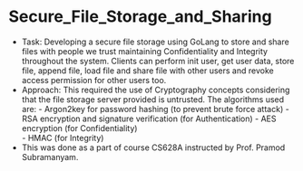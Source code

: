 # Secure_File_Storage_and_Sharing

- Task: Developing a secure file storage using GoLang to store and share files with people we trust maintaining Confidentiality and Integrity throughout the system. Clients can perform init user, get user data, store file, append file, load file and share file with other users and revoke access permission for other users too. 
- Approach: This required the use of Cryptography concepts considering that the file storage server provided is untrusted. The algorithms used are:
            - Argon2key for password hashing (to prevent brute force attack)
            - RSA encryption and signature verification (for Authentication)
            - AES encryption (for Confidentiality)  
            - HMAC (for Integrity)  
- This was done as a part of course CS628A instructed by Prof. Pramod Subramanyam.